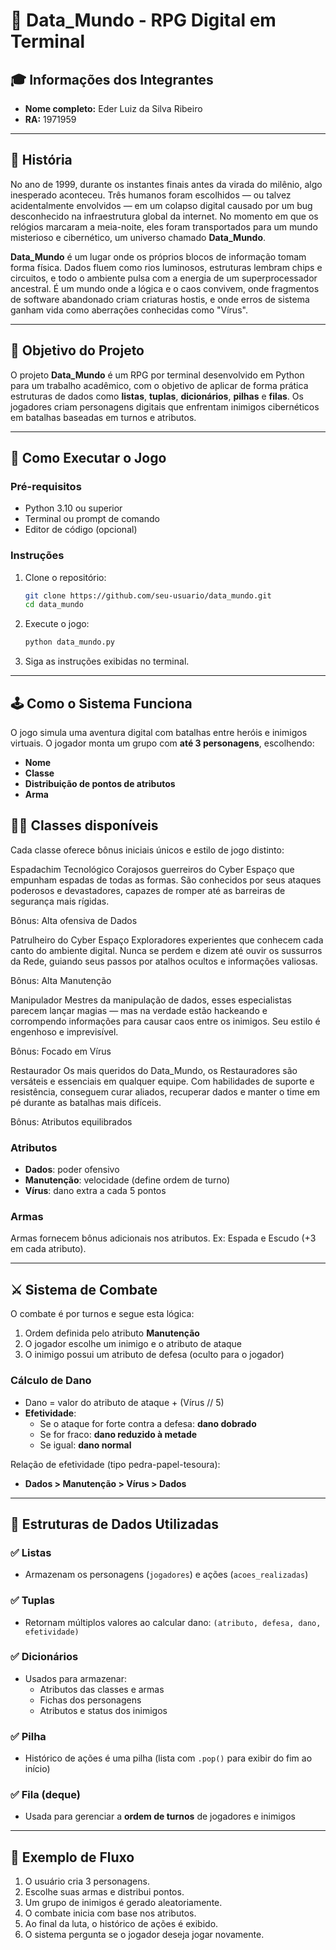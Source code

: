 
# 🧠 Data_Mundo - RPG Digital em Terminal

## 🎓 Informações dos Integrantes

- **Nome completo:** Eder Luiz da Silva Ribeiro
- **RA:** 1971959  

---

## 📖 História

No ano de 1999, durante os instantes finais antes da virada do milênio, algo inesperado aconteceu. Três humanos foram escolhidos — ou talvez acidentalmente envolvidos — em um colapso digital causado por um bug desconhecido na infraestrutura global da internet. No momento em que os relógios marcaram a meia-noite, eles foram transportados para um mundo misterioso e cibernético, um universo chamado **Data_Mundo**.

**Data_Mundo** é um lugar onde os próprios blocos de informação tomam forma física. Dados fluem como rios luminosos, estruturas lembram chips e circuitos, e todo o ambiente pulsa com a energia de um superprocessador ancestral. É um mundo onde a lógica e o caos convivem, onde fragmentos de software abandonado criam criaturas hostis, e onde erros de sistema ganham vida como aberrações conhecidas como "Vírus".

---

## 🎯 Objetivo do Projeto

O projeto **Data_Mundo** é um RPG por terminal desenvolvido em Python para um trabalho acadêmico, com o objetivo de aplicar de forma prática estruturas de dados como **listas**, **tuplas**, **dicionários**, **pilhas** e **filas**. Os jogadores criam personagens digitais que enfrentam inimigos cibernéticos em batalhas baseadas em turnos e atributos.

---

## 🚀 Como Executar o Jogo

### Pré-requisitos

- Python 3.10 ou superior
- Terminal ou prompt de comando
- Editor de código (opcional)

### Instruções

1. Clone o repositório:
   ```bash
   git clone https://github.com/seu-usuario/data_mundo.git
   cd data_mundo
   ```

2. Execute o jogo:
   ```bash
   python data_mundo.py
   ```

3. Siga as instruções exibidas no terminal.

---

## 🕹️ Como o Sistema Funciona

O jogo simula uma aventura digital com batalhas entre heróis e inimigos virtuais. O jogador monta um grupo com **até 3 personagens**, escolhendo:

- **Nome**
- **Classe**
- **Distribuição de pontos de atributos**
- **Arma**

## 🧑‍💻 Classes disponíveis

Cada classe oferece bônus iniciais únicos e estilo de jogo distinto:

Espadachim Tecnológico
Corajosos guerreiros do Cyber Espaço que empunham espadas de todas as formas. São conhecidos por seus ataques poderosos e devastadores, capazes de romper até as barreiras de segurança mais rígidas.

Bônus: Alta ofensiva de Dados

Patrulheiro do Cyber Espaço
Exploradores experientes que conhecem cada canto do ambiente digital. Nunca se perdem e dizem até ouvir os sussurros da Rede, guiando seus passos por atalhos ocultos e informações valiosas.

Bônus: Alta Manutenção

Manipulador
Mestres da manipulação de dados, esses especialistas parecem lançar magias — mas na verdade estão hackeando e corrompendo informações para causar caos entre os inimigos. Seu estilo é engenhoso e imprevisível.

Bônus: Focado em Vírus

Restaurador
Os mais queridos do Data_Mundo, os Restauradores são versáteis e essenciais em qualquer equipe. Com habilidades de suporte e resistência, conseguem curar aliados, recuperar dados e manter o time em pé durante as batalhas mais difíceis.

Bônus: Atributos equilibrados


### Atributos

- **Dados**: poder ofensivo
- **Manutenção**: velocidade (define ordem de turno)
- **Vírus**: dano extra a cada 5 pontos

### Armas

Armas fornecem bônus adicionais nos atributos. Ex: Espada e Escudo (+3 em cada atributo).

---

## ⚔️ Sistema de Combate

O combate é por turnos e segue esta lógica:

1. Ordem definida pelo atributo **Manutenção**
2. O jogador escolhe um inimigo e o atributo de ataque
3. O inimigo possui um atributo de defesa (oculto para o jogador)

### Cálculo de Dano

- Dano = valor do atributo de ataque + (Vírus // 5)
- **Efetividade**:
  - Se o ataque for forte contra a defesa: **dano dobrado**
  - Se for fraco: **dano reduzido à metade**
  - Se igual: **dano normal**

Relação de efetividade (tipo pedra-papel-tesoura):

- **Dados > Manutenção > Vírus > Dados**

---

## 💾 Estruturas de Dados Utilizadas

### ✅ Listas

- Armazenam os personagens (`jogadores`) e ações (`acoes_realizadas`)

### ✅ Tuplas

- Retornam múltiplos valores ao calcular dano: `(atributo, defesa, dano, efetividade)`

### ✅ Dicionários

- Usados para armazenar:
  - Atributos das classes e armas
  - Fichas dos personagens
  - Atributos e status dos inimigos

### ✅ Pilha

- Histórico de ações é uma pilha (lista com `.pop()` para exibir do fim ao início)

### ✅ Fila (deque)

- Usada para gerenciar a **ordem de turnos** de jogadores e inimigos

---

## 📜 Exemplo de Fluxo

1. O usuário cria 3 personagens.
2. Escolhe suas armas e distribui pontos.
3. Um grupo de inimigos é gerado aleatoriamente.
4. O combate inicia com base nos atributos.
5. Ao final da luta, o histórico de ações é exibido.
6. O sistema pergunta se o jogador deseja jogar novamente.

